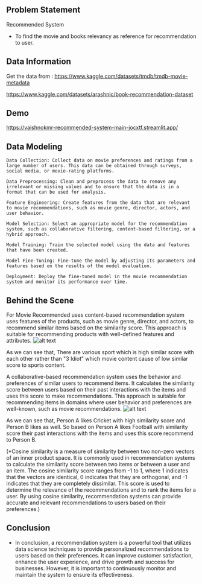 
## Problem Statement

Recommended System
- To find the movie and books relevancy as reference for recommendation to user.


## Data Information

Get the data from : https://www.kaggle.com/datasets/tmdb/tmdb-movie-metadata

https://www.kaggle.com/datasets/arashnic/book-recommendation-dataset


## Demo

https://vaishnokmr-recommended-system-main-jocxtf.streamlit.app/



## Data Modeling
```
Data Collection: Collect data on movie preferences and ratings from a large number of users. This data can be obtained through surveys, social media, or movie-rating platforms.

Data Preprocessing: Clean and preprocess the data to remove any irrelevant or missing values and to ensure that the data is in a format that can be used for analysis.

Feature Engineering: Create features from the data that are relevant to movie recommendations, such as movie genre, director, actors, and user behavior.

Model Selection: Select an appropriate model for the recommendation system, such as collaborative filtering, content-based filtering, or a hybrid approach.

Model Training: Train the selected model using the data and features that have been created.

Model Fine-Tuning: Fine-tune the model by adjusting its parameters and features based on the results of the model evaluation.

Deployment: Deploy the fine-tuned model in the movie recommendation system and monitor its performance over time.

```

## Behind the Scene
For Movie Recommended uses content-based recommendation system uses features of the products, such as movie genre, director, and actors, to recommend similar items based on the similarity score. This approach is suitable for recommending products with well-defined features and attributes.
![alt text](https://github.com/Vaishnokmr/Recommended-System/blob/main/ContentBased.png)

As we can see that, There are various sport which is high similar score with each other rather than "3 Idiot" which movie content cause of low similar score to sports content. 

A collaborative-based recommendation system uses the behavior and preferences of similar users to recommend items. It calculates the similarity score between users based on their past interactions with the items and uses this score to make recommendations. This approach is suitable for recommending items in domains where user behavior and preferences are well-known, such as movie recommendations.
![alt text](https://github.com/Vaishnokmr/Recommended-System/blob/main/CollaborativeBased.png)

As we can see that, Person A likes Cricket with high similarity score and Person B likes as well. So based on Person A likes Football with similarity score their past interactions with the items and uses this score recommend to Person B.   

(*Cosine similarity is a measure of similarity between two non-zero vectors of an inner product space. It is commonly used in recommendation systems to calculate the similarity score between two items or between a user and an item. The cosine similarity score ranges from -1 to 1, where 1 indicates that the vectors are identical, 0 indicates that they are orthogonal, and -1 indicates that they are completely dissimilar. This score is used to determine the relevance of the recommendations and to rank the items for a user. By using cosine similarity, recommendation systems can provide accurate and relevant recommendations to users based on their preferences.)
## Conclusion

- In conclusion, a recommendation system is a powerful tool that utilizes data science techniques to provide personalized recommendations to users based on their preferences. It can improve customer satisfaction, enhance the user experience, and drive growth and success for businesses. However, it is important to continuously monitor and maintain the system to ensure its effectiveness.


